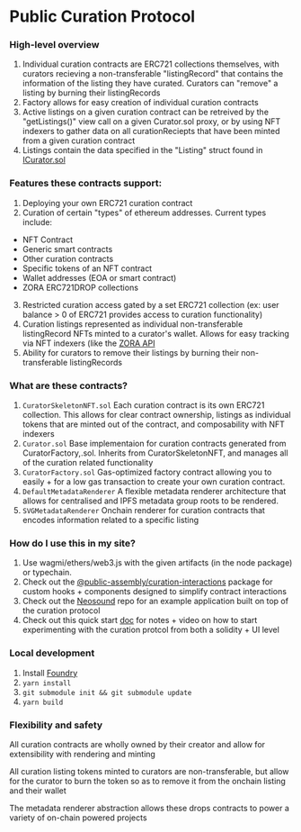 # Public Curation Protocol

### High-level overview
1. Individual curation contracts are ERC721 collections themselves, with curators recieving a non-transferable "listingRecord" that contains the information of the listing they have curated. Curators can "remove" a listing by burning their listingRecords
2. Factory allows for easy creation of individual curation contracts
3. Active listings on a given curation contract can be retreived by the "getListings()" view call on a given Curator.sol proxy, or by using NFT indexers to gather data on all curationReciepts that have been minted from a given curation contract
4. Listings contain the data specified in the "Listing" struct found in [ICurator.sol](https://github.com/public-assembly/curation-protocol/blob/main/src/interfaces/ICurator.sol)

### Features these contracts support:

1. Deploying your own ERC721 curation contract
2. Curation of certain "types" of ethereum addresses. Current types include:
- NFT Contract
- Generic smart contracts
- Other curation contracts
- Specific tokens of an NFT contract
- Wallet addresses (EOA or smart contract)
- ZORA ERC721DROP collections
3. Restricted curation access gated by a set ERC721 collection (ex: user balance > 0 of ERC721 provides access to curation functionality)
4. Curation listings represented as individual non-transferable listingRecord NFTs minted to a curator's wallet. Allows for easy tracking via NFT indexers (like the [ZORA API](https://api.zora.co/)
5. Ability for curators to remove their listings by burning their non-transferable listingRecords


### What are these contracts?
1. `CuratorSkeletonNFT.sol`
   Each curation contract is its own ERC721 collection. This allows for clear contract ownership, listings as individual tokens that are minted out of the contract, and composability with NFT indexers
2. `Curator.sol`
   Base implementaion for curation contracts generated from CuratorFactory,.sol. Inherits from CuratorSkeletonNFT, and manages all of the curation related functionality  
3. `CuratorFactory.sol`
   Gas-optimized factory contract allowing you to easily + for a low gas transaction to create your own curation contract.   
4. `DefaultMetadataRenderer`
   A flexible metadata renderer architecture that allows for centralised and IPFS metadata group roots to be rendered.
5. `SVGMetadataRenderer`
   Onchain renderer for curation contracts that encodes information related to a specific listing

### How do I use this in my site?

1. Use wagmi/ethers/web3.js with the given artifacts (in the node package) or typechain.
2. Check out the [@public-assembly/curation-interactions](https://www.npmjs.com/package/@public-assembly/curation-interactions) package for custom hooks + components designed to simplify contract interactions
3. Check out the [Neosound](https://github.com/public-assembly/neosound) repo for an example application built on top of the curation protocol
4. Check out this quick start [doc](https://docs.google.com/document/d/1pD7kf5OsY_80oqTEQy6BTJZ4v22cnZ-1kT8d3vU5Gbw/edit) for notes + video on how to start experimenting with the curation protcol from both a solidity + UI level

### Local development

1. Install [Foundry](https://github.com/foundry-rs/foundry)
2. `yarn install`
3. `git submodule init && git submodule update`
4. `yarn build` 

### Flexibility and safety

All curation contracts are wholly owned by their creator and allow for extensibility with rendering and minting

All curation listing tokens minted to curators are non-transferable, but allow for the curator to burn the token so as to remove it from the onchain listing and their wallet

The metadata renderer abstraction allows these drops contracts to power a variety of on-chain powered projects
